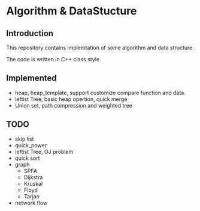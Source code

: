 # Algorithm & DataStucture

## Introduction

This repository contains implemtation of some algorithm and data structure.

The code is written in C++ class style.

## Implemented

* heap, heap_template, support customize compare function and data.
* leftist Tree, basic heap opertion, quick merge
* Union set, path compression and weighted tree

## TODO
* skip list
* quick_power
* leftist Tree, OJ problem
* quick sort
* graph
	* SPFA
	* Dijkstra
	* Kruskal
	* Floyd
	* Tarjan
* network flow